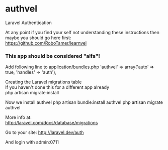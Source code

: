 authvel
=======

Laravel Authentication

At any point if you find your self not understanding these instructions then maybe you should go here first:  
https://github.com/RoboTamer/learnvel

### This app should be considered "alfa"!

Add following line to application/bundles.php
    'authvel' => array('auto' => true, 'handles' => 'auth'),


Creating the Laravel migrations table  
If you haven't done this for a different app already  
    php artisan migrate:install


Now we install authvel
    php artisan bundle:install authvel
    php artisan migrate authvel

More info at:  
http://laravel.com/docs/database/migrations



Go to your site:
    http://laravel.dev/auth  

And login with admin:0711